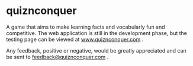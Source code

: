# quiznconquer

A game that aims to make learning facts and vocabularly fun and competitive. The web application is still in the development phase, but the testing page can be viewed at www.quiznconquer.com .

Any feedback, positive or negative, would be greatly appreciated and can be sent to feedback@quiznconquer.com .
